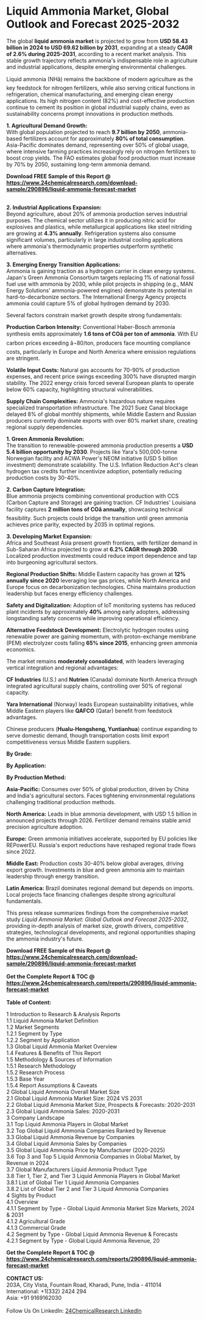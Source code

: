 <h1>Liquid Ammonia Market, Global Outlook and Forecast 2025-2032</h1><p>The global <strong>liquid ammonia market</strong> is projected to grow from <strong>USD 58.43 billion in 2024 to USD 69.62 billion by 2031</strong>, expanding at a steady <strong>CAGR of 2.6% during 2025-2031</strong>, according to a recent market analysis. This stable growth trajectory reflects ammonia's indispensable role in agriculture and industrial applications, despite emerging environmental challenges.</p><p>Liquid ammonia (NHâ) remains the backbone of modern agriculture as the key feedstock for nitrogen fertilizers, while also serving critical functions in refrigeration, chemical manufacturing, and emerging clean energy applications. Its high nitrogen content (82%) and cost-effective production continue to cement its position in global industrial supply chains, even as sustainability concerns prompt innovations in production methods.</p><p><strong>1. Agricultural Demand Growth:</strong><br>
With global population projected to reach <strong>9.7 billion by 2050</strong>, ammonia-based fertilizers account for approximately <strong>80% of total consumption</strong>. Asia-Pacific dominates demand, representing over 50% of global usage, where intensive farming practices increasingly rely on nitrogen fertilizers to boost crop yields. The FAO estimates global food production must increase by 70% by 2050, sustaining long-term ammonia demand.</p><div><b>Download FREE Sample of this Report @ 
            <a href="https://www.24chemicalresearch.com/download-sample/290896/liquid-ammonia-forecast-market">
            https://www.24chemicalresearch.com/download-sample/290896/liquid-ammonia-forecast-market</a></b></div><br><p><strong>2. Industrial Applications Expansion:</strong><br>
Beyond agriculture, about 20% of ammonia production serves industrial purposes. The chemical sector utilizes it in producing nitric acid for explosives and plastics, while metallurgical applications like steel nitriding are growing at <strong>4.3% annually</strong>. Refrigeration systems also consume significant volumes, particularly in large industrial cooling applications where ammonia's thermodynamic properties outperform synthetic alternatives.</p><p><strong>3. Emerging Energy Transition Applications:</strong><br>
Ammonia is gaining traction as a hydrogen carrier in clean energy systems. Japan's Green Ammonia Consortium targets replacing 1% of national fossil fuel use with ammonia by 2030, while pilot projects in shipping (e.g., MAN Energy Solutions' ammonia-powered engines) demonstrate its potential in hard-to-decarbonize sectors. The International Energy Agency projects ammonia could capture 5% of global hydrogen demand by 2030.</p><p>Several factors constrain market growth despite strong fundamentals:</p><p><strong>Production Carbon Intensity:</strong> Conventional Haber-Bosch ammonia synthesis emits approximately <strong>1.6 tons of COâ per ton of ammonia</strong>. With EU carbon prices exceeding â¬80/ton, producers face mounting compliance costs, particularly in Europe and North America where emission regulations are stringent.</p><p><strong>Volatile Input Costs:</strong> Natural gas accounts for 70-90% of production expenses, and recent price swings exceeding 300% have disrupted margin stability. The 2022 energy crisis forced several European plants to operate below 60% capacity, highlighting structural vulnerabilities.</p><p><strong>Supply Chain Complexities:</strong> Ammonia's hazardous nature requires specialized transportation infrastructure. The 2021 Suez Canal blockage delayed 8% of global monthly shipments, while Middle Eastern and Russian producers currently dominate exports with over 60% market share, creating regional supply dependencies.</p><p><strong>1. Green Ammonia Revolution:</strong><br>
The transition to renewable-powered ammonia production presents a <strong>USD 5.4 billion opportunity by 2030</strong>. Projects like Yara's 500,000-tonne Norwegian facility and ACWA Power's NEOM initiative (USD 5 billion investment) demonstrate scalability. The U.S. Inflation Reduction Act's clean hydrogen tax credits further incentivize adoption, potentially reducing production costs by 30-40%.</p><p><strong>2. Carbon Capture Integration:</strong><br>
Blue ammonia projects combining conventional production with CCS (Carbon Capture and Storage) are gaining traction. CF Industries' Louisiana facility captures <strong>2 million tons of COâ annually</strong>, showcasing technical feasibility. Such projects could bridge the transition until green ammonia achieves price parity, expected by 2035 in optimal regions.</p><p><strong>3. Developing Market Expansion:</strong><br>
Africa and Southeast Asia present growth frontiers, with fertilizer demand in Sub-Saharan Africa projected to grow at <strong>6.2% CAGR through 2030</strong>. Localized production investments could reduce import dependence and tap into burgeoning agricultural sectors.</p><p><strong>Regional Production Shifts:</strong> Middle Eastern capacity has grown at <strong>12% annually since 2020</strong> leveraging low gas prices, while North America and Europe focus on decarbonization technologies. China maintains production leadership but faces energy efficiency challenges.</p><p><strong>Safety and Digitalization:</strong> Adoption of IoT monitoring systems has reduced plant incidents by approximately <strong>40%</strong> among early adopters, addressing longstanding safety concerns while improving operational efficiency.</p><p><strong>Alternative Feedstock Development:</strong> Electrolytic hydrogen routes using renewable power are gaining momentum, with proton-exchange membrane (PEM) electrolyzer costs falling <strong>65% since 2015</strong>, enhancing green ammonia economics.</p><p>The market remains <strong>moderately consolidated</strong>, with leaders leveraging vertical integration and regional advantages:</p><p><strong>CF Industries</strong> (U.S.) and <strong>Nutrien</strong> (Canada) dominate North America through integrated agricultural supply chains, controlling over 50% of regional capacity.</p><p><strong>Yara International</strong> (Norway) leads European sustainability initiatives, while Middle Eastern players like <strong>QAFCO</strong> (Qatar) benefit from feedstock advantages.</p><p>Chinese producers (<strong>Hualu-Hengsheng, Yuntianhua</strong>) continue expanding to serve domestic demand, though transportation costs limit export competitiveness versus Middle Eastern suppliers.</p><p><strong>By Grade:</strong></p><p><strong>By Application:</strong></p><p><strong>By Production Method:</strong></p><p><strong>Asia-Pacific:</strong> Consumes over 50% of global production, driven by China and India's agricultural sectors. Faces tightening environmental regulations challenging traditional production methods.</p><p><strong>North America:</strong> Leads in blue ammonia development, with USD 1.5 billion in announced projects through 2026. Fertilizer demand remains stable amid precision agriculture adoption.</p><p><strong>Europe:</strong> Green ammonia initiatives accelerate, supported by EU policies like REPowerEU. Russia's export reductions have reshaped regional trade flows since 2022.</p><p><strong>Middle East:</strong> Production costs 30-40% below global averages, driving export growth. Investments in blue and green ammonia aim to maintain leadership through energy transition.</p><p><strong>Latin America:</strong> Brazil dominates regional demand but depends on imports. Local projects face financing challenges despite strong agricultural fundamentals.</p><p>This press release summarizes findings from the comprehensive market study <em>Liquid Ammonia Market: Global Outlook and Forecast 2025-2032</em>, providing in-depth analysis of market size, growth drivers, competitive strategies, technological developments, and regional opportunities shaping the ammonia industry's future.</p><div><b>Download FREE Sample of this Report @ 
            <a href="https://www.24chemicalresearch.com/download-sample/290896/liquid-ammonia-forecast-market">
            https://www.24chemicalresearch.com/download-sample/290896/liquid-ammonia-forecast-market</a></b></div><br><div><b>Get the Complete Report & TOC @ 
            <a href="https://www.24chemicalresearch.com/reports/290896/liquid-ammonia-forecast-market">
            https://www.24chemicalresearch.com/reports/290896/liquid-ammonia-forecast-market</a></b></div><br>
            <b>Table of Content:</b><p>1 Introduction to Research & Analysis Reports<br />
 1.1 Liquid Ammonia Market Definition<br />
 1.2 Market Segments<br />
 1.2.1 Segment by Type<br />
 1.2.2 Segment by Application<br />
 1.3 Global Liquid Ammonia Market Overview<br />
 1.4 Features & Benefits of This Report<br />
 1.5 Methodology & Sources of Information<br />
 1.5.1 Research Methodology<br />
 1.5.2 Research Process<br />
 1.5.3 Base Year<br />
 1.5.4 Report Assumptions & Caveats<br />
2 Global Liquid Ammonia Overall Market Size<br />
 2.1 Global Liquid Ammonia Market Size: 2024 VS 2031<br />
 2.2 Global Liquid Ammonia Market Size, Prospects & Forecasts: 2020-2031<br />
 2.3 Global Liquid Ammonia Sales: 2020-2031<br />
3 Company Landscape<br />
 3.1 Top Liquid Ammonia Players in Global Market<br />
 3.2 Top Global Liquid Ammonia Companies Ranked by Revenue<br />
 3.3 Global Liquid Ammonia Revenue by Companies<br />
 3.4 Global Liquid Ammonia Sales by Companies<br />
 3.5 Global Liquid Ammonia Price by Manufacturer (2020-2025)<br />
 3.6 Top 3 and Top 5 Liquid Ammonia Companies in Global Market, by Revenue in 2024<br />
 3.7 Global Manufacturers Liquid Ammonia Product Type<br />
 3.8 Tier 1, Tier 2, and Tier 3 Liquid Ammonia Players in Global Market<br />
 3.8.1 List of Global Tier 1 Liquid Ammonia Companies<br />
 3.8.2 List of Global Tier 2 and Tier 3 Liquid Ammonia Companies<br />
4 Sights by Product<br />
 4.1 Overview<br />
 4.1.1 Segment by Type - Global Liquid Ammonia Market Size Markets, 2024 & 2031<br />
 4.1.2 Agricultural Grade<br />
 4.1.3 Commercial Grade<br />
 4.2 Segment by Type - Global Liquid Ammonia Revenue & Forecasts<br />
 4.2.1 Segment by Type - Global Liquid Ammonia Revenue, 20</p><div><b>Get the Complete Report & TOC @ 
            <a href="https://www.24chemicalresearch.com/reports/290896/liquid-ammonia-forecast-market">
            https://www.24chemicalresearch.com/reports/290896/liquid-ammonia-forecast-market</a></b></div><br><b>CONTACT US:</b><br>
            203A, City Vista, Fountain Road, Kharadi, Pune, India - 411014<br>
            International: +1(332) 2424 294<br>
            Asia: +91 9169162030 <br><br>
            Follow Us On LinkedIn: <a href="https://www.linkedin.com/company/24chemicalresearch/">24ChemicalResearch LinkedIn</a>